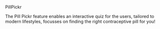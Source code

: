 PillPickr

The Pill Pickr feature enables an interactive quiz for the users, tailored to modern lifestyles, focusses on finding the right contraceptive pill for you!
